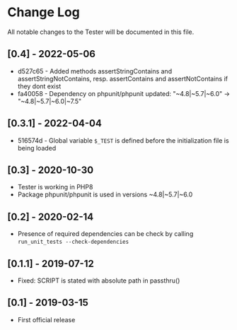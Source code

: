 Change Log
==========

All notable changes to the Tester will be documented in this file.

[0.4] - 2022-05-06
------------------

* d527c65 - Added methods assertStringContains and assertStringNotContains, resp. assertContains and assertNotContains if they dont exist
* fa40058 - Dependency on phpunit/phpunit updated: "~4.8|~5.7|~6.0" -> "~4.8|~5.7|~6.0|~7.5"

[0.3.1] - 2022-04-04
--------------------

* 516574d - Global variable `$_TEST` is defined before the initialization file is being loaded

[0.3] - 2020-10-30
------------------

- Tester is working in PHP8
- Package phpunit/phpunit is used in versions ~4.8|~5.7|~6.0

[0.2] - 2020-02-14
------------------

- Presence of required dependencies can be check by calling ```run_unit_tests --check-dependencies```

[0.1.1] - 2019-07-12
--------------------

- Fixed: SCRIPT is stated with absolute path in passthru()

[0.1] - 2019-03-15
------------------

- First official release
